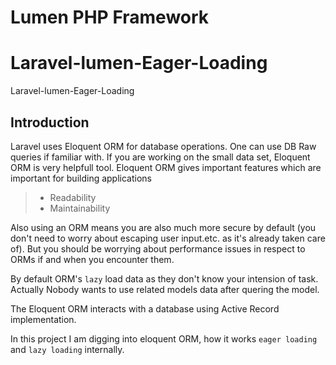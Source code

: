 # Lumen PHP Framework

# Laravel-lumen-Eager-Loading
Laravel-lumen-Eager-Loading

## Introduction ##
Laravel uses Eloquent ORM for database operations.
One can use DB Raw queries if familiar with.
If you are working on the small data set, Eloquent ORM is very helpfull tool. Eloquent ORM gives important features which are important for building applications
> * Readability
> * Maintainability

Also using an ORM means you are also much more secure by default (you don't need to worry about escaping user input.etc. as it's already taken care of).
But you should be worrying about performance issues in respect to ORMs if and when you encounter them.

By default ORM's `lazy` load data as they don't know your intension of task. Actually Nobody wants to use related models data after quering the model.

The Eloquent ORM interacts with a database using Active Record implementation.

In this project I am digging into eloquent ORM, how it works `eager loading` and `lazy loading` internally.

